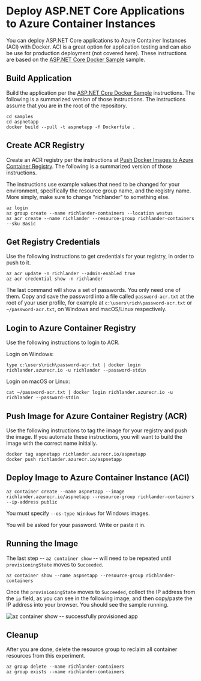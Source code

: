 # Deploy ASP.NET Core Applications to Azure Container Instances

You can deploy ASP.NET Core applications to Azure Container Instances (ACI) with Docker. ACI is a great option for application testing and can also be use for production deployment (not covered here). These instructions are based on the [ASP.NET Core Docker Sample](README.md) sample.

## Build Application

Build the application per the [ASP.NET Core Docker Sample](README.md) instructions. The following is a summarized version of those instructions. The instructions assume that you are in the root of the repository.

```console
cd samples
cd aspnetapp
docker build --pull -t aspnetapp -f Dockerfile .
```

## Create ACR Registry

Create an ACR registry per the instructions at [Push Docker Images to Azure Container Registry](../dotnetapp/push-image-to-acr.md). The following is a summarized version of those instructions.

The instructions use example values that need to be changed for your environment, specifically the resource group name, and the registry name. More simply, make sure to change "richlander" to something else.

```console
az login
az group create --name richlander-containers --location westus
az acr create --name richlander --resource-group richlander-containers --sku Basic
```

## Get Registry Credentials

Use the following instructions to get credentials for your registry, in order to push to it.

```console
az acr update -n richlander --admin-enabled true
az acr credential show -n richlander
```

The last command will show a set of passwords. You only need one of them. Copy and save the password into a file called `password-acr.txt` at the root of your user profile, for example at `c:\users\rich\password-acr.txt` or `~/password-acr.txt`, on Windows and macOS/Linux respectively.

## Login to Azure Container Registry

Use the following instructions to login to ACR.

Login on Windows:

```console
type c:\users\rich\password-acr.txt | docker login richlander.azurecr.io -u richlander --password-stdin
```

Login on macOS or Linux:

```console
cat ~/password-acr.txt | docker login richlander.azurecr.io -u richlander --password-stdin
```

## Push Image for Azure Container Registry (ACR)

Use the following instructions to tag the image for your registry and push the image. If you automate these instructions, you will want to build the image with the correct name initially.

```console
docker tag aspnetapp richlander.azurecr.io/aspnetapp
docker push richlander.azurecr.io/aspnetapp
```

## Deploy Image to Azure Container Instance (ACI)

```console
az container create --name aspnetapp --image richlander.azurecr.io/aspnetapp --resource-group richlander-containers --ip-address public
```

You must specify `--os-type Windows` for Windows images.

You will be asked for your password. Write or paste it in.

## Running the Image

The last step -- `az container show` -- will need to be repeated until `provisioningState` moves to `Succeeded`.

```console
az container show --name aspnetapp --resource-group richlander-containers
```

Once the `provisioningState` moves to `Succeeded`, collect the IP address from the `ip` field, as you can see in the following image, and then copy/paste the IP address into your browser. You should see the sample running.

![az container show -- successfully provisioned app](https://user-images.githubusercontent.com/2608468/29669868-b492c4e8-8899-11e7-82cc-d3ae1262a080.png)

## Cleanup

After you are done, delete the resource group to reclaim all container resources from this experiment.

```console
az group delete --name richlander-containers
az group exists --name richlander-containers
```

